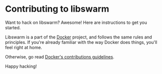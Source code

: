 # Contributing to libswarm

Want to hack on libswarm? Awesome! Here are instructions to get you
started.

Libswarm is a part of the [Docker](https://docker.io) project, and follows
the same rules and principles. If you're already familiar with the way
Docker does things, you'll feel right at home.

Otherwise, go read
[Docker's contributions guidelines](https://github.com/dotcloud/docker/blob/master/CONTRIBUTING.md).

Happy hacking!

